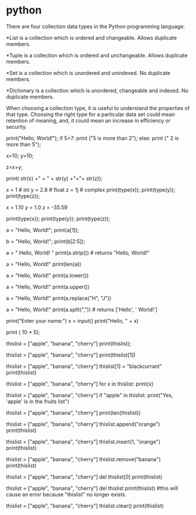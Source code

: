 # python

There are four collection data types in the Python programming language:

*List is a collection which is ordered and changeable. Allows duplicate members.

*Tuple is a collection which is ordered and unchangeable. Allows duplicate members.

*Set is a collection which is unordered and unindexed. No duplicate members.

*Dictionary is a collection which is unordered, changeable and indexed. No duplicate members.

When choosing a collection type, it is useful to understand the properties of that type. Choosing the right type for a particular data set could mean retention of meaning, and, it could mean an increase in efficiency or security.


print("Hello, World!");
if 5>7:
print ("5 is more than 2");
else:
print (" 2 is more than 5");

x=10;
y=10;

z=x+y;

print( str(x) +" + " + str(y) +"="+ str(z));

x = 1 # int
y = 2.8 # float
z = 1j # complex
print(type(x));
print(type(y));
print(type(z));

x = 1.10
y = 1.0
z = -35.59

print(type(x));
print(type(y));
print(type(z));

a = "Hello, World!";
print(a[1]);

b = "Hello, World!";
print(b[2:5]);


a = " Hello, World! "
print(a.strip()) # returns "Hello, World!" 

a = "Hello, World!"
print(len(a))

a = "Hello, World!"
print(a.lower())

a = "Hello, World!"
print(a.upper())

a = "Hello, World!"
print(a.replace("H", "J"))

a = "Hello, World!"
print(a.split(",")) # returns ['Hello', ' World!'] 

print("Enter your name:")
x = input()
print("Hello, " + x)

print ( 10 * 5);


thislist = ["apple", "banana", "cherry"]
print(thislist);

thislist = ["apple", "banana", "cherry"]
print(thislist[1])

thislist = ["apple", "banana", "cherry"]
thislist[1] = "blackcurrant"
print(thislist)


thislist = ["apple", "banana", "cherry"]
for x in thislist:
print(x) 


thislist = ["apple", "banana", "cherry"]
if "apple" in thislist:
print("Yes, 'apple' is in the fruits list") 


thislist = ["apple", "banana", "cherry"]
print(len(thislist))


thislist = ["apple", "banana", "cherry"]
thislist.append("orange")
print(thislist)


thislist = ["apple", "banana", "cherry"]
thislist.insert(1, "orange")
print(thislist)


thislist = ["apple", "banana", "cherry"]
thislist.remove("banana")
print(thislist)


thislist = ["apple", "banana", "cherry"]
del thislist[0]
print(thislist)



thislist = ["apple", "banana", "cherry"]
del thislist
print(thislist) #this will cause an error because "thislist" no longer exists. 

thislist = ["apple", "banana", "cherry"]
thislist.clear()
print(thislist)
